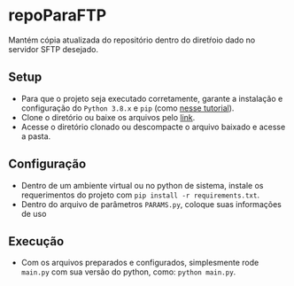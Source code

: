 # repoParaFTP

Mantém cópia atualizada do repositório dentro do diretŕoio dado no servidor SFTP desejado.

## Setup
* Para que o projeto seja executado corretamente, garante a instalação e configuração do `Python 3.8.x` e `pip` (como [nesse tutorial](https://python.org.br/instalacao-windows/)).
* Clone o diretório ou baixe os arquivos pelo [link](https://github.com/Ocramoi/repoParaFTP/releases/download/v1.0/release_1_0.zip).
* Acesse o diretório clonado ou descompacte o arquivo baixado e acesse a pasta.

## Configuração
* Dentro de um ambiente virtual ou no python de sistema, instale os requerimentos do projeto com `pip install -r requirements.txt`. 
* Dentro do arquivo de parâmetros `PARAMS.py`, coloque suas informações de uso

## Execução 
* Com os arquivos preparados e configurados, simplesmente rode `main.py` com sua versão do python, como: `python main.py`.

